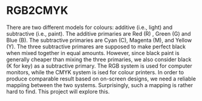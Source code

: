 # RGB2CMYK
 There are two different models for colours: additive (i.e., light) and subtractive (i.e., paint). The additive primaries are Red (R) , Green (G) and Blue (B). The subtractive primaries are Cyan (C), Magenta (M), and Yellow (Y). The three subtractive primares are supposed to make perfect black when mixed together in equal amounts. However, since black paint is generally cheaper than mixing the three primaries, we also consider black (K for key) as a subtractive primary. The RGB system is used for computer monitors, while the CMYK system is ised for colour printers. In order to produce comparable result based on on-screen designs, we need a reliable mappiing between the two systems. Surprisingly, such a mapping is rather hard to find. This project will explore this.
